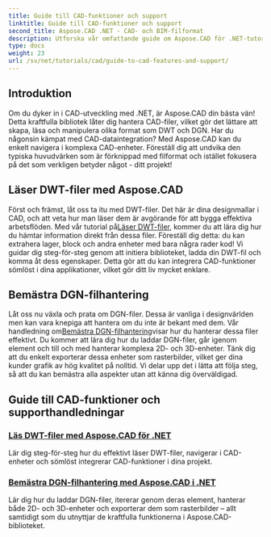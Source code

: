 ```yaml
---
title: Guide till CAD-funktioner och support
linktitle: Guide till CAD-funktioner och support
second_title: Aspose.CAD .NET - CAD- och BIM-filformat
description: Utforska vår omfattande guide om Aspose.CAD för .NET-tutorials, perfekt för utvecklare som vill förbättra sin programvara med CAD-funktioner.
type: docs
weight: 23
url: /sv/net/tutorials/cad/guide-to-cad-features-and-support/
---
```

## Introduktion

Om du dyker in i CAD-utveckling med .NET, är Aspose.CAD din bästa vän! Detta kraftfulla bibliotek låter dig hantera CAD-filer, vilket gör det lättare att skapa, läsa och manipulera olika format som DWT och DGN. Har du någonsin kämpat med CAD-dataintegration? Med Aspose.CAD kan du enkelt navigera i komplexa CAD-enheter. Föreställ dig att undvika den typiska huvudvärken som är förknippad med filformat och istället fokusera på det som verkligen betyder något - ditt projekt!

## Läser DWT-filer med Aspose.CAD

Först och främst, låt oss ta itu med DWT-filer. Det här är dina designmallar i CAD, och att veta hur man läser dem är avgörande för att bygga effektiva arbetsflöden. Med vår tutorial på[Läser DWT-filer](./read-dwt-files/), kommer du att lära dig hur du hämtar information direkt från dessa filer. Föreställ dig detta: du kan extrahera lager, block och andra enheter med bara några rader kod! Vi guidar dig steg-för-steg genom att initiera biblioteket, ladda din DWT-fil och komma åt dess egenskaper. Detta gör att du kan integrera CAD-funktioner sömlöst i dina applikationer, vilket gör ditt liv mycket enklare.

## Bemästra DGN-filhantering

 Låt oss nu växla och prata om DGN-filer. Dessa är vanliga i designvärlden men kan vara knepiga att hantera om du inte är bekant med dem. Vår handledning om[Bemästra DGN-filhantering](./mastering-dgn-file-manipulation/)visar hur du hanterar dessa filer effektivt. Du kommer att lära dig hur du laddar DGN-filer, går igenom element och till och med hanterar komplexa 2D- och 3D-enheter. Tänk dig att du enkelt exporterar dessa enheter som rasterbilder, vilket ger dina kunder grafik av hög kvalitet på nolltid. Vi delar upp det i lätta att följa steg, så att du kan bemästra alla aspekter utan att känna dig överväldigad.

## Guide till CAD-funktioner och supporthandledningar
### [Läs DWT-filer med Aspose.CAD för .NET](./read-dwt-files/)
Lär dig steg-för-steg hur du effektivt läser DWT-filer, navigerar i CAD-enheter och sömlöst integrerar CAD-funktioner i dina projekt.
### [Bemästra DGN-filhantering med Aspose.CAD i .NET](./mastering-dgn-file-manipulation/)
Lär dig hur du laddar DGN-filer, itererar genom deras element, hanterar både 2D- och 3D-enheter och exporterar dem som rasterbilder – allt samtidigt som du utnyttjar de kraftfulla funktionerna i Aspose.CAD-biblioteket.